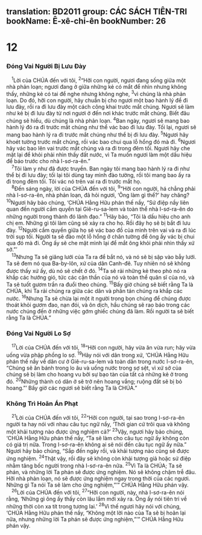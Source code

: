 translation: BD2011
group: CÁC SÁCH TIÊN-TRI
bookName: Ê-xê-chi-ên 
bookNumber: 26
-------

<div class="title"><h1>12</h1><h3>Ðóng Vai Người Bị Lưu Ðày</h3></div>
<span class="verse exe_12_1"> <sup>1</sup>Lời của CHÚA đến với tôi, </span>
<span class="verse exe_12_2"><sup>2</sup>“Hỡi con người, ngươi đang sống giữa một nhà phản loạn; ngươi đang ở giữa những kẻ có mắt để nhìn nhưng không thấy, những kẻ có tai để nghe nhưng không nghe, </span>
<span class="verse exe_12_3"><sup>3</sup>vì chúng là nhà phản loạn. Do đó, hỡi con người, hãy chuẩn bị cho ngươi một bao hành lý để đi lưu đày, rồi ra đi lưu đày một cách công khai trước mắt chúng. Ngươi sẽ làm như kẻ bị đi lưu đày từ nơi ngươi ở đến nơi khác trước mắt chúng. Biết đâu chúng sẽ hiểu, dù chúng là nhà phản loạn. </span>
<span class="verse exe_12_4"><sup>4</sup>Ban ngày, ngươi sẽ mang bao hành lý đó ra đi trước mắt chúng như thể vác bao đi lưu đày. Tối lại, ngươi sẽ mang bao hành lý ra đi trước mắt chúng như thể bị đi lưu đày. </span>
<span class="verse exe_12_5"><sup>5</sup>Ngươi hãy khoét tường trước mắt chúng, rồi vác bao chui qua lỗ hổng đó mà đi. </span>
<span class="verse exe_12_6"><sup>6</sup>Ngươi hãy vác bao lên vai trước mắt chúng và ra đi trong đêm tối. Ngươi hãy che mặt lại để khỏi phải nhìn thấy đất nước, vì Ta muốn ngươi làm một dấu hiệu để báo trước cho nhà I-sơ-ra-ên.”<br/></span>
<span class="verse exe_12_7"> <sup>7</sup>Tôi làm y như đã được truyền. Ban ngày tôi mang bao hành lý ra đi như thể bị đi lưu đày; tối lại tôi dùng tay mình đào tường, rồi tôi mang bao ấy ra đi trong đêm tối. Tôi vác nó trên vai ra đi trước mắt họ.<br/></span>
<span class="verse exe_12_8"> <sup>8</sup>Ðến sáng ngày, lời của CHÚA đến với tôi, </span>
<span class="verse exe_12_9"><sup>9</sup>“Hỡi con người, há chẳng phải nhà I-sơ-ra-ên, nhà phản loạn, đã hỏi ngươi, ‘Ông làm gì thế?’ hay chăng? </span>
<span class="verse exe_12_10"><sup>10</sup>Ngươi hãy bảo chúng, ‘CHÚA Hằng Hữu phán thế nầy, “Sứ điệp nầy liên quan đến người cầm quyền tại Giê-ru-sa-lem và toàn thể nhà I-sơ-ra-ên do những người trong thành đó lãnh đạo.” </span>
<span class="verse exe_12_11"><sup>11</sup>Hãy bảo, “Tôi là dấu hiệu cho anh chị em. Những gì tôi làm cũng sẽ xảy ra cho họ. Rồi đây họ sẽ bị bắt đi lưu đày. </span>
<span class="verse exe_12_12"><sup>12</sup>Người cầm quyền giữa họ sẽ vác bao đồ của mình trên vai và ra đi lúc trời sụp tối. Người ta sẽ đào một lỗ hổng ở chân tường để ông ấy vác bị chui qua đó mà đi. Ông ấy sẽ che mặt mình lại để mắt ông khỏi phải nhìn thấy xứ sở.”’<br/></span>
<span class="verse exe_12_13"> <sup>13</sup>Nhưng Ta sẽ giăng lưới của Ta ra để bắt nó, và nó sẽ bị sập vào bẫy lưới. Ta sẽ đem nó qua Ba-by-lôn, xứ của dân Canh-đê. Tuy nhiên nó sẽ không được thấy xứ ấy, dù nó sẽ chết ở đó. </span>
<span class="verse exe_12_14"><sup>14</sup>Ta sẽ rải những kẻ theo phò nó ra khắp các hướng gió, tức các cận thần của nó và toàn thể quân sĩ của nó, và Ta sẽ tuốt gươm trần ra đuổi theo chúng. </span>
<span class="verse exe_12_15"><sup>15</sup>Bấy giờ chúng sẽ biết rằng Ta là CHÚA, khi Ta rải chúng ra giữa các dân và phân tán chúng ra khắp các nước. </span>
<span class="verse exe_12_16"><sup>16</sup>Nhưng Ta sẽ chừa lại một ít người trong bọn chúng để chúng được thoát khỏi gươm đao, nạn đói, và ôn dịch, hầu chúng sẽ rao báo trong các nước chúng đến ở những việc gớm ghiếc chúng đã làm. Rồi người ta sẽ biết rằng Ta là CHÚA.”<br/></span>
<div class="title"><h3>Ðóng Vai Người Lo Sợ</h3></div>
<span class="verse exe_12_17"> <sup>17</sup>Lời của CHÚA đến với tôi, </span>
<span class="verse exe_12_18"><sup>18</sup>“Hỡi con người, hãy vừa ăn vừa run; hãy vừa uống vừa phập phồng lo sợ. </span>
<span class="verse exe_12_19"><sup>19</sup>Hãy nói với dân trong xứ, ‘CHÚA Hằng Hữu phán thế nầy về dân cư ở Giê-ru-sa-lem và toàn dân trong nước I-sơ-ra-ên, “Chúng sẽ ăn bánh trong lo âu và uống nước trong sợ sệt, vì xứ sở của chúng sẽ bị làm cho hoang vu bởi sự bạo tàn của tất cả những kẻ ở trong đó. </span>
<span class="verse exe_12_20"><sup>20</sup>Những thành có dân ở sẽ trở nên hoang vắng; ruộng đất sẽ bị bỏ hoang.”’ Bấy giờ các ngươi sẽ biết rằng Ta là CHÚA.”<br/></span>
<div class="title"><h3>Không Trì Hoãn Án Phạt</h3></div>
<span class="verse exe_12_21"> <sup>21</sup>Lời của CHÚA đến với tôi, </span>
<span class="verse exe_12_22"><sup>22</sup>“Hỡi con người, tại sao trong I-sơ-ra-ên người ta hay nói với nhau câu tục ngữ nầy, ‘Thời gian cứ trôi qua và không một khải tượng nào được ứng nghiệm cả?’ </span>
<span class="verse exe_12_23"><sup>23</sup>Vậy, ngươi hãy bảo chúng, ‘CHÚA Hằng Hữu phán thế nầy, “Ta sẽ làm cho câu tục ngữ ấy không còn có giá trị nữa. Trong I-sơ-ra-ên không ai sẽ nói đến câu tục ngữ ấy nữa.” Ngươi hãy bảo chúng, “Sắp đến ngày rồi, và khải tượng nào cũng sẽ được ứng nghiệm. </span>
<span class="verse exe_12_24"><sup>24</sup>Thật vậy, rồi đây sẽ không còn khải tượng giả hoặc sứ điệp nhằm tâng bốc người trong nhà I-sơ-ra-ên nữa. </span>
<span class="verse exe_12_25"><sup>25</sup>Vì Ta là CHÚA; Ta sẽ phán, và những lời Ta phán sẽ được ứng nghiệm. Nó sẽ không chậm trễ đâu. Hỡi nhà phản loạn, nó sẽ được ứng nghiệm ngay trong thời của các ngươi. Những gì Ta nói Ta sẽ làm cho ứng nghiệm,”’” CHÚA Hằng Hữu phán vậy.<br/></span>
<span class="verse exe_12_26"> <sup>26</sup>Lời của CHÚA đến với tôi, </span>
<span class="verse exe_12_27"><sup>27</sup>“Hỡi con người, này, nhà I-sơ-ra-ên nói rằng, ‘Những gì ông ấy thấy còn lâu lắm mới xảy ra. Ông ấy nói tiên tri về những thời còn xa tít trong tương lai.’ </span>
<span class="verse exe_12_28"><sup>28</sup>Vì thế ngươi hãy nói với chúng, ‘CHÚA Hằng Hữu phán thế nầy, “Không một lời nào của Ta sẽ bị hoãn lại nữa, nhưng những lời Ta phán sẽ được ứng nghiệm,”’” CHÚA Hằng Hữu phán vậy.<br/></span>
